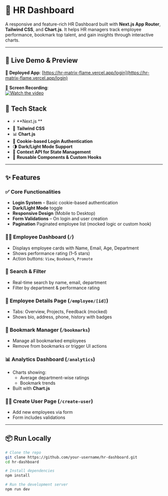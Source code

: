 # 💼 HR Dashboard

A responsive and feature-rich HR Dashboard built with **Next.js App Router**, **Tailwind CSS**, and **Chart.js**. It helps HR managers track employee performance, bookmark top talent, and gain insights through interactive charts.

---
## 🚀 Live Demo & Preview

🔗 **Deployed App**: [https://hr-matrix-flame.vercel.app/login](https://hr-matrix-flame.vercel.app/login)

🎥 **Screen Recording**:  
[![Watch the video](https://img.youtube.com/vi/abc123XYZ/hqdefault.jpg)](https://www.youtube.com/watch?v=abc123XYZ)


## 🧰 Tech Stack

- ⚡ **Next.js **
- 🎨 **Tailwind CSS**
- 📊 **Chart.js**
- 🔐 **Cookie-based Login Authentication**
- 🌗 **Dark/Light Mode Support**
- 🧠 **Context API for State Management**
- 🧩 **Reusable Components & Custom Hooks**

---

## ✨ Features

### ✅ Core Functionalities

- **Login System** – Basic cookie-based authentication
- **Dark/Light Mode** toggle
- **Responsive Design** (Mobile to Desktop)
- **Form Validations** – On login and user creation
-  **Pagination** Paginated employee list (mocked logic or custom hook)

### 👩‍💼 Employee Dashboard (`/`)
- Displays employee cards with Name, Email, Age, Department
- Shows performance rating (1–5 stars)
- Action buttons: `View`, `Bookmark`, `Promote`

### 🔎 Search & Filter
- Real-time search by name, email, department
- Filter by department & performance rating

### 👤 Employee Details Page (`/employee/[id]`)
- Tabs: Overview, Projects, Feedback (mocked)
- Shows bio, address, phone, history with badges

### 📌 Bookmark Manager (`/bookmarks`)
- Manage all bookmarked employees
- Remove from bookmarks or trigger UI actions

### 📊 Analytics Dashboard (`/analytics`)
- Charts showing:
  - Average department-wise ratings
  - Bookmark trends
- Built with **Chart.js**

### 🧑‍💼 Create User Page (`/create-user`)
- Add new employees via form
- Form includes validations



---

## 📦 Run Locally

```bash
# Clone the repo
git clone https://github.com/your-username/hr-dashboard.git
cd hr-dashboard

# Install dependencies
npm install

# Run the development server
npm run dev

